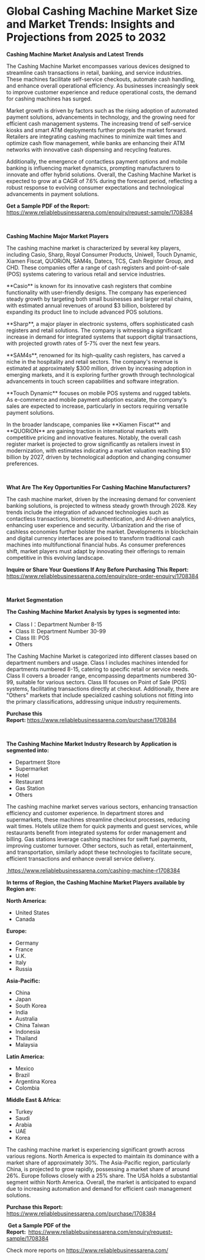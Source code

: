 <p><h1>Global Cashing Machine Market Size and Market Trends: Insights and Projections from 2025 to 2032</h1></p><p><strong>Cashing Machine Market Analysis and Latest Trends</strong></p>
<p><p>The Cashing Machine Market encompasses various devices designed to streamline cash transactions in retail, banking, and service industries. These machines facilitate self-service checkouts, automate cash handling, and enhance overall operational efficiency. As businesses increasingly seek to improve customer experience and reduce operational costs, the demand for cashing machines has surged.</p><p>Market growth is driven by factors such as the rising adoption of automated payment solutions, advancements in technology, and the growing need for efficient cash management systems. The increasing trend of self-service kiosks and smart ATM deployments further propels the market forward. Retailers are integrating cashing machines to minimize wait times and optimize cash flow management, while banks are enhancing their ATM networks with innovative cash dispensing and recycling features.</p><p>Additionally, the emergence of contactless payment options and mobile banking is influencing market dynamics, prompting manufacturers to innovate and offer hybrid solutions. Overall, the Cashing Machine Market is expected to grow at a CAGR of 7.6% during the forecast period, reflecting a robust response to evolving consumer expectations and technological advancements in payment solutions.</p></p>
<p><strong>Get a Sample PDF of the Report:&nbsp;</strong> <a href="https://www.reliablebusinessarena.com/enquiry/request-sample/1708384?utm_campaign=3101&utm_medium=2&utm_source=Github&utm_content=ia&utm_term=27032025&utm_id=cashing-machine">https://www.reliablebusinessarena.com/enquiry/request-sample/1708384</a></p>
<p>&nbsp;</p>
<p><strong>Cashing Machine Major Market Players</strong></p>
<p><p>The cashing machine market is characterized by several key players, including Casio, Sharp, Royal Consumer Products, Uniwell, Touch Dynamic, Xiamen Fiscat, QUORiON, SAM4s, Datecs, TCS, Cash Register Group, and CHD. These companies offer a range of cash registers and point-of-sale (POS) systems catering to various retail and service industries.</p><p>**Casio** is known for its innovative cash registers that combine functionality with user-friendly designs. The company has experienced steady growth by targeting both small businesses and larger retail chains, with estimated annual revenues of around $3 billion, bolstered by expanding its product line to include advanced POS solutions.</p><p>**Sharp**, a major player in electronic systems, offers sophisticated cash registers and retail solutions. The company is witnessing a significant increase in demand for integrated systems that support digital transactions, with projected growth rates of 5-7% over the next few years.</p><p>**SAM4s**, renowned for its high-quality cash registers, has carved a niche in the hospitality and retail sectors. The company's revenue is estimated at approximately $300 million, driven by increasing adoption in emerging markets, and it is exploring further growth through technological advancements in touch screen capabilities and software integration.</p><p>**Touch Dynamic** focuses on mobile POS systems and rugged tablets. As e-commerce and mobile payment adoption escalate, the company's sales are expected to increase, particularly in sectors requiring versatile payment solutions.</p><p>In the broader landscape, companies like **Xiamen Fiscat** and **QUORiON** are gaining traction in international markets with competitive pricing and innovative features. Notably, the overall cash register market is projected to grow significantly as retailers invest in modernization, with estimates indicating a market valuation reaching $10 billion by 2027, driven by technological adoption and changing consumer preferences.</p></p>
<p>&nbsp;</p>
<p><strong>What Are The Key Opportunities For Cashing Machine Manufacturers?</strong></p>
<p><p>The cash machine market, driven by the increasing demand for convenient banking solutions, is projected to witness steady growth through 2028. Key trends include the integration of advanced technologies such as contactless transactions, biometric authentication, and AI-driven analytics, enhancing user experience and security. Urbanization and the rise of cashless economies further bolster the market. Developments in blockchain and digital currency interfaces are poised to transform traditional cash machines into multifunctional financial hubs. As consumer preferences shift, market players must adapt by innovating their offerings to remain competitive in this evolving landscape.</p></p>
<p><strong>Inquire or Share Your Questions If Any Before Purchasing This Report:</strong> <a href="https://www.reliablebusinessarena.com/enquiry/pre-order-enquiry/1708384?utm_campaign=3101&utm_medium=2&utm_source=Github&utm_content=ia&utm_term=27032025&utm_id=cashing-machine">https://www.reliablebusinessarena.com/enquiry/pre-order-enquiry/1708384</a></p>
<p>&nbsp;</p>
<p><strong>Market Segmentation</strong></p>
<p><strong>The Cashing Machine Market Analysis by types is segmented into:</strong></p>
<p><ul><li>Class I：Department Number 8-15</li><li>Class II: Department Number 30-99</li><li>Class III: POS</li><li>Others</li></ul></p>
<p><p>The Cashing Machine Market is categorized into different classes based on department numbers and usage. Class I includes machines intended for departments numbered 8-15, catering to specific retail or service needs. Class II covers a broader range, encompassing departments numbered 30-99, suitable for various sectors. Class III focuses on Point of Sale (POS) systems, facilitating transactions directly at checkout. Additionally, there are "Others" markets that include specialized cashing solutions not fitting into the primary classifications, addressing unique industry requirements.</p></p>
<p><strong>Purchase this Report:&nbsp;</strong><a href="https://www.reliablebusinessarena.com/purchase/1708384?utm_campaign=3101&utm_medium=2&utm_source=Github&utm_content=ia&utm_term=27032025&utm_id=cashing-machine">https://www.reliablebusinessarena.com/purchase/1708384</a></p>
<p>&nbsp;</p>
<p><strong>The Cashing Machine Market Industry Research by Application is segmented into:</strong></p>
<p><ul><li>Department Store</li><li>Supermarket</li><li>Hotel</li><li>Restaurant</li><li>Gas Station</li><li>Others</li></ul></p>
<p><p>The cashing machine market serves various sectors, enhancing transaction efficiency and customer experience. In department stores and supermarkets, these machines streamline checkout processes, reducing wait times. Hotels utilize them for quick payments and guest services, while restaurants benefit from integrated systems for order management and billing. Gas stations leverage cashing machines for swift fuel payments, improving customer turnover. Other sectors, such as retail, entertainment, and transportation, similarly adopt these technologies to facilitate secure, efficient transactions and enhance overall service delivery.</p></p>
<p><a href="https://www.reliablebusinessarena.com/cashing-machine-r1708384?utm_campaign=3101&utm_medium=2&utm_source=Github&utm_content=ia&utm_term=27032025&utm_id=cashing-machine">&nbsp;https://www.reliablebusinessarena.com/cashing-machine-r1708384</a></p>
<p><strong>In terms of Region, the Cashing Machine Market Players available by Region are:</strong></p>
<p>
    <p> <strong> North America: </strong>
        <ul>
            <li>United States</li>
            <li>Canada</li>
        </ul>
        </p> 
    <p> <strong> Europe: </strong>
        <ul>
            <li>Germany</li>
            <li>France</li>
            <li>U.K.</li>
            <li>Italy</li>
            <li>Russia</li>
        </ul>
        </p> 
    <p> <strong> Asia-Pacific: </strong>
        <ul>
            <li>China</li>
            <li>Japan</li>
            <li>South Korea</li>
            <li>India</li>
            <li>Australia</li>
            <li>China Taiwan</li>
            <li>Indonesia</li>
            <li>Thailand</li>
            <li>Malaysia</li>
        </ul>
        </p> 
    <p> <strong> Latin America: </strong>
        <ul>
            <li>Mexico</li>
            <li>Brazil</li>
            <li>Argentina Korea</li>
            <li>Colombia</li>
        </ul>
        </p> 
    <p> <strong> Middle East & Africa: </strong>
        <ul>
            <li>Turkey</li>
            <li>Saudi</li>
            <li>Arabia</li>
            <li>UAE</li>
            <li>Korea</li>
        </ul>
    </p>
    </p>
<p><p>The cashing machine market is experiencing significant growth across various regions. North America is expected to maintain its dominance with a market share of approximately 30%. The Asia-Pacific region, particularly China, is projected to grow rapidly, possessing a market share of around 26%. Europe follows closely with a 25% share. The USA holds a substantial segment within North America. Overall, the market is anticipated to expand due to increasing automation and demand for efficient cash management solutions.</p></p>
<p><strong>Purchase this Report: </strong><a href="https://www.reliablebusinessarena.com/purchase/1708384?utm_campaign=3101&utm_medium=2&utm_source=Github&utm_content=ia&utm_term=27032025&utm_id=cashing-machine">https://www.reliablebusinessarena.com/purchase/1708384</a></p>
<p>&nbsp;<strong>Get a Sample PDF of the Report:&nbsp;&nbsp;</strong><a href="https://www.reliablebusinessarena.com/enquiry/request-sample/1708384?utm_campaign=3101&utm_medium=2&utm_source=Github&utm_content=ia&utm_term=27032025&utm_id=cashing-machine">https://www.reliablebusinessarena.com/enquiry/request-sample/1708384</a></p>
<p><strong></strong></p>
<p>Check more reports on <a href="https://www.reliablebusinessarena.com/?utm_campaign=3101&utm_medium=2&utm_source=Github&utm_content=ia&utm_term=27032025&utm_id=cashing-machine">https://www.reliablebusinessarena.com/</a></p>